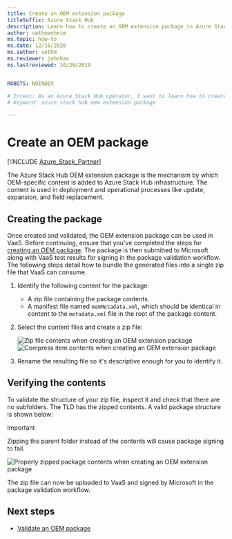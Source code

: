 ```yaml
---
title: Create an OEM extension package
titleSuffix: Azure Stack Hub
description: Learn how to create an OEM extension package in Azure Stack Hub.
author: sethmanheim
ms.topic: how-to
ms.date: 12/16/2020
ms.author: sethm
ms.reviewer: johnhas
ms.lastreviewed: 10/28/2019


ROBOTS: NOINDEX

# Intent: As an Azure Stack Hub operator, I want to learn how to create an OEM package in Azure Stack Hub.
# Keyword: azure stack hub oem extension package

---
```



# Create an OEM package

[!INCLUDE [Azure_Stack_Partner](./includes/azure-stack-partner-appliesto.md)]

The Azure Stack Hub OEM extension package is the mechanism by which OEM-specific content is added to Azure Stack Hub infrastructure. The content is used in deployment and operational processes like update, expansion, and field replacement.

## Creating the package

Once created and validated, the OEM extension package can be used in VaaS. Before continuing, ensure that you've completed the steps for [creating an OEM package](https://microsoft.sharepoint.com/:w:/r/teams/cloudsolutions/Sacramento/_layouts/15/Doc.aspx?sourcedoc=%7BD7406069-7661-419C-B3B1-B6A727AB3972%7D&file=Azure%20Stack%20OEM%20Extension%20Package.docx&action=default&mobileredirect=true). The package is then submitted to Microsoft along with VaaS test results for signing in the package validation workflow. The following steps detail how to bundle the generated files into a single zip file that VaaS can consume.

1. Identify the following content for the package:
    - A zip file containing the package contents.
    - A manifest file named `oemMetadata.xml`, which should be identical in content to the `metadata.xml` file in the root of the package content.

2. Select the content files and create a zip file:

    ![Zip file contents when creating an OEM extension package](media/vaas-create-oem-package-1.png)
    ![Compress item contents when creating an OEM extension package](media/vaas-create-oem-package-2.png)

3. Rename the resulting file so it's descriptive enough for you to identify it.

## Verifying the contents

To validate the structure of your zip file, inspect it and check that there are no subfolders. The TLD has the zipped contents. A valid package structure is shown below:

> [!IMPORTANT]
> Zipping the parent folder instead of the contents will cause package signing to fail.

![Properly zipped package contents when creating an OEM extension package](media/vaas-create-oem-package-3.png)

The zip file can now be uploaded to VaaS and signed by Microsoft in the package validation workflow.

## Next steps

- [Validate an OEM package](azure-stack-vaas-validate-oem-package.md)
